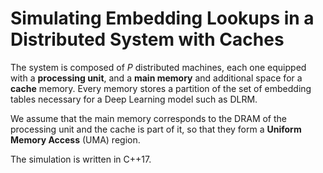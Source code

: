 # Simulating Embedding Lookups in a Distributed System with Caches

The system is composed of _P_ distributed machines, each one equipped with a **processing unit**,
and a **main memory** and additional space for a **cache** memory.
Every memory stores a partition of the set of embedding tables necessary for a Deep Learning model
such as DLRM.

We assume that the main memory corresponds to the DRAM of the processing unit and the cache
is part of it, so that they form a **Uniform Memory Access** (UMA) region.

The simulation is written in C++17.

